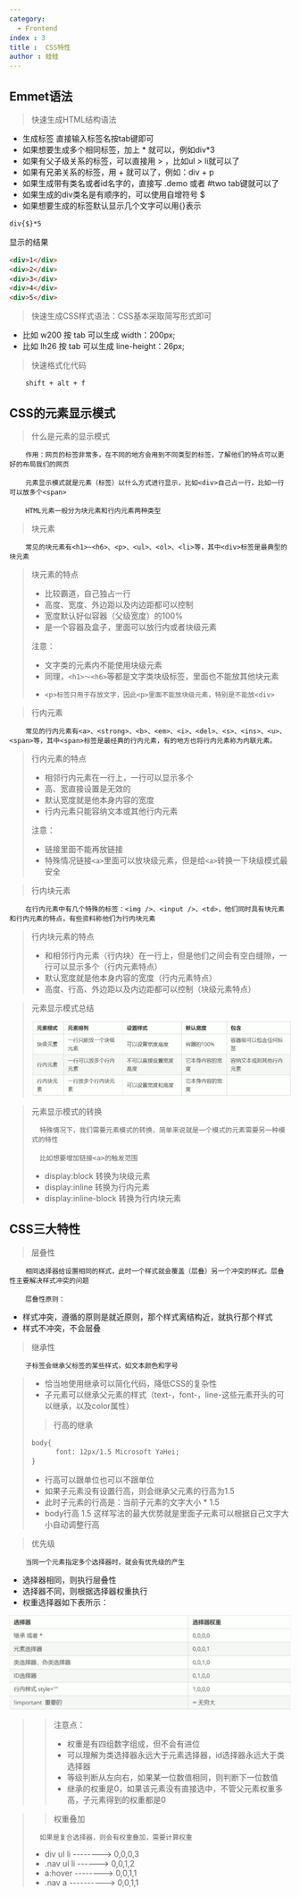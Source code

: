 ```yaml
---
category:
  - Frontend
index : 3
title :  CSS特性
author : 蛙蛙
---
```


## Emmet语法

> 快速生成HTML结构语法

- 生成标签 直接输入标签名按tab键即可
- 如果想要生成多个相同标签，加上 * 就可以，例如div*3
- 如果有父子级关系的标签，可以直接用 > ，比如ul > li就可以了
- 如果有兄弟关系的标签，用 + 就可以了，例如：div + p
- 如果生成带有类名或者id名字的，直接写 .demo 或者 #two tab键就可以了
- 如果生成的div类名是有顺序的，可以使用自增符号 $ 
- 如果想要生成的标签默认显示几个文字可以用{}表示

```html
div{$}*5
```

显示的结果

```html
<div>1</div>
<div>2</div>
<div>3</div>
<div>4</div>
<div>5</div>
```

>快速生成CSS样式语法：CSS基本采取简写形式即可

- 比如 w200 按 tab 可以生成 width：200px;
- 比如 lh26 按 tab 可以生成 line-height：26px;

> 快速格式化代码

		shift + alt + f

## CSS的元素显示模式

> 什么是元素的显示模式

		作用：网页的标签非常多，在不同的地方会用到不同类型的标签，了解他们的特点可以更好的布局我们的网页
	
		元素显示模式就是元素（标签）以什么方式进行显示，比如<div>自己占一行，比如一行可以放多个<span>
	
		HTML元素一般分为块元素和行内元素两种类型

> 块元素

		常见的块元素有<h1>~<h6>、<p>、<ul>、<ol>、<li>等，其中<div>标签是最典型的块元素

> 块元素的特点
>
> - 比较霸道，自己独占一行
> - 高度、宽度、外边距以及内边距都可以控制
> - 宽度默认好似容器（父级宽度）的100%
> - 是一个容器及盒子，里面可以放行内或者块级元素 
>
> 注意：
>
> - 文字类的元素内不能使用块级元素
> - 同理，`<h1>～<h6>`等都是文字类块级标签，里面也不能放其他块元素
> -     <p>标签只用于存放文字，因此<p>里面不能放块级元素，特别是不能放<div>

> 行内元素

		常见的行内元素有<a>、<strong>、<b>、<em>、<i>、<del>、<s>、<ins>、<u>、<span>等，其中<span>标签是最经典的行内元素，有的地方也将行内元素称为内联元素。

> 行内元素的特点
>
> - 相邻行内元素在一行上，一行可以显示多个
> - 高、宽直接设置是无效的
> - 默认宽度就是他本身内容的宽度
> - 行内元素只能容纳文本或其他行内元素
>
> 注意：
>
> - 链接里面不能再放链接
> - 特殊情况链接`<a>`里面可以放块级元素，但是给`<a>`转换一下块级模式最安全

> 行内块元素

		在行内元素中有几个特殊的标签：<img />、<input />、<td>，他们同时具有块元素和行内元素的特点，有些资料称他们为行内块元素

> 行内块元素的特点
>
> - 和相邻行内元素（行内块）在一行上，但是他们之间会有空白缝隙，一行可以显示多个（行内元素特点）
> - 默认宽度就是他本身内容的宽度（行内元素特点）
> - 高度、行高、外边距以及内边距都可以控制（块级元素特点）

> 元素显示模式总结
>
> [![Tu755T.png](https://raw.githubusercontent.com/CoderWDD/myImages/main/blog_images/Tu755T.png)](https://imgtu.com/i/Tu755T)

> 元素显示模式的转换
>
> 		特殊情况下，我们需要元素模式的转换，简单来说就是一个模式的元素需要另一种模式的特性
> 			
> 		比如想要增加链接<a>的触发范围
>
> - display:block  转换为块级元素
> - display:inline  转换为行内元素
> - display:inline-block  转换为行内块元素

## CSS三大特性

> 层叠性

		相同选择器给设置相同的样式，此时一个样式就会覆盖（层叠）另一个冲突的样式。层叠性主要解决样式冲突的问题
	
		层叠性原则：

- 样式冲突，遵循的原则是就近原则，那个样式离结构近，就执行那个样式
- 样式不冲突，不会层叠

> 继承性

		子标签会继承父标签的某些样式，如文本颜色和字号

> - 恰当地使用继承可以简化代码，降低CSS的复杂性
> - 子元素可以继承父元素的样式（text-，font-，line-这些元素开头的可以继承，以及color属性）
>
> > 行高的继承
>
> ```html
> body{
> 		font: 12px/1.5 Microsoft YaHei;
> }
> ```
>
> - 行高可以跟单位也可以不跟单位
> - 如果子元素没有设置行高，则会继承父元素的行高为1.5
> - 此时子元素的行高是：当前子元素的文字大小 * 1.5
> - body行高 1.5 这样写法的最大优势就是里面子元素可以根据自己文字大小自动调整行高

> 优先级

		当同一个元素指定多个选择器时，就会有优先级的产生

- 选择器相同，则执行层叠性
- 选择器不同，则根据选择器权重执行
- 权重选择器如下表所示：

[![TMRJjx.png](https://raw.githubusercontent.com/CoderWDD/myImages/main/blog_images/TMRJjx.png)](https://imgtu.com/i/TMRJjx)

> >注意点：
> >
> >- 权重是有四组数字组成，但不会有进位
> >- 可以理解为类选择器永远大于元素选择器，id选择器永远大于类选择器
> >- 等级判断从左向右，如果某一位数值相同，则判断下一位数值
> >- 继承的权重是0，如果该元素没有直接选中，不管父元素权重多高，子元素得到的权重都是0

> > 权重叠加
>
> 		如果是复合选择器，则会有权重叠加，需要计算权重
>
> - div ul li -------->  0,0,0,3
> - .nav ul li ------>  0,0,1,2
> - a:hover -------->  0,0,1,1
> - .nav a ---------->  0,0,1,1

 